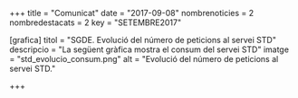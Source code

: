 +++
title           = "Comunicat"
date	 	  	    = "2017-09-08"
nombrenoticies  = 2
nombredestacats = 2
key 		  	    = "SETEMBRE2017"

[grafica]
titol      = "SGDE. Evolució del número de peticions al servei STD"
descripcio = "La següent gràfica mostra el consum del servei STD"
imatge     = "std_evolucio_consum.png"
alt        = "Evolució del número de peticions al servei STD."

+++
